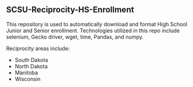 ## SCSU-Reciprocity-HS-Enrollment

This repository is used to automatically download and format High School Junior and Senior enrollment. 
Technologies utilized in this repo include selenium, Gecko driver, wget, time, Pandas, and numpy.

Reciprocity areas include:
* South Dakota
* North Dakota
* Manitoba
* Wisconsin
